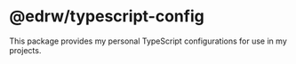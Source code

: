 # @edrw/typescript-config

This package provides my personal TypeScript configurations for use in my projects.
